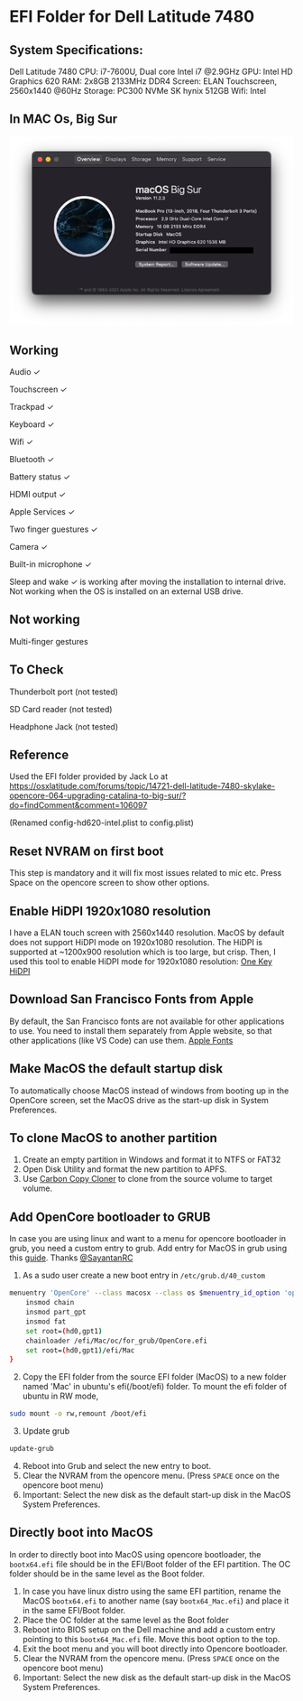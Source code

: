 # EFI Folder for Dell Latitude 7480

## System Specifications:
Dell Latitude 7480
CPU: i7-7600U, Dual core Intel i7 @2.9GHz
GPU: Intel HD Graphics 620
RAM: 2x8GB 2133MHz DDR4
Screen: ELAN Touchscreen, 2560x1440 @60Hz
Storage: PC300 NVMe SK hynix 512GB
Wifi: Intel 

## In MAC Os, Big Sur
![System Specifications](assets/System-Configuration.png?raw=true "System Configuration")


## Working
Audio ✓

Touchscreen ✓

Trackpad ✓

Keyboard ✓

Wifi ✓

Bluetooth ✓

Battery status ✓

HDMI output ✓

Apple Services ✓

Two finger guestures ✓

Camera ✓

Built-in microphone ✓

Sleep and wake ✓
    is working after moving the installation to internal drive. Not working when the OS is installed on an external USB drive.

## Not working

Multi-finger gestures

## To Check

Thunderbolt port (not tested)

SD Card reader (not tested)

Headphone Jack (not tested)

## Reference
Used the EFI folder provided by Jack Lo at https://osxlatitude.com/forums/topic/14721-dell-latitude-7480-skylake-opencore-064-upgrading-catalina-to-big-sur/?do=findComment&comment=106097

(Renamed config-hd620-intel.plist to config.plist)

## Reset NVRAM on first boot
This step is mandatory and it will fix most issues related to mic etc. Press Space on the opencore screen to show other options.

## Enable HiDPI 1920x1080 resolution
I have a ELAN touch screen with 2560x1440 resolution. MacOS by default does not support HiDPI mode on 1920x1080 resolution. The HiDPI is supported at ~1200x900 resolution which is too large, but crisp. Then, I used this tool to enable HiDPI mode for 1920x1080 resolution: [One Key HiDPI](https://github.com/xzhih/one-key-hidpi)

## Download San Francisco Fonts from Apple
By default, the San Francisco fonts are not available for other applications to use. You need to install them separately from Apple website, so that other applications (like VS Code) can use them.
[Apple Fonts](https://developer.apple.com/fonts/)

## Make MacOS the default startup disk
To automatically choose MacOS instead of windows from booting up in the OpenCore screen, set the MacOS drive as the start-up disk in System Preferences.

## To clone MacOS to another partition
1. Create an empty partition in Windows and format it to NTFS or FAT32
2. Open Disk Utility and format the new partition to APFS.
3. Use [Carbon Copy Cloner](https://bombich.com) to clone from the source volume to target volume.

## Add OpenCore bootloader to GRUB
In case you are using linux and want to a menu for opencore bootloader in grub, you need a custom entry to grub. Add entry for MacOS in grub using this [guide](https://github.com/SayantanRC/URLs/blob/master/grub_to_opencore.md). Thanks [@SayantanRC](https://github.com/SayantanRC) 

1. As a sudo user create a new boot entry in `/etc/grub.d/40_custom`
```sh
menuentry 'OpenCore' --class macosx --class os $menuentry_id_option 'opencore-from-grub' {
    insmod chain
    insmod part_gpt
    insmod fat
    set root=(hd0,gpt1)
    chainloader /efi/Mac/oc/for_grub/OpenCore.efi
    set root=(hd0,gpt1)/efi/Mac
}
```
2. Copy the EFI folder from the source EFI folder (MacOS) to a new folder named 'Mac' in ubuntu's efi(/boot/efi) folder. To mount the efi folder of ubuntu in RW mode,
```sh
sudo mount -o rw,remount /boot/efi
```
3. Update grub
```sh
update-grub
```
4. Reboot into Grub and select the new entry to boot.
4. Clear the NVRAM from the opencore menu. (Press `SPACE` once on the opencore boot menu)
5. Important: Select the new disk as the default start-up disk in the MacOS System Preferences.

## Directly boot into MacOS
In order to directly boot into MacOS using opencore bootloader, the `bootx64.efi` file should be in the EFI/Boot folder of the EFI partition. The OC folder should be in the same level as the Boot folder.
1. In case you have linux distro using the same EFI partition, rename the MacOS `bootx64.efi` to another name (say `bootx64_Mac.efi`) and place it in the same EFI/Boot folder. 
2. Place the OC folder at the same level as the Boot folder
3. Reboot into BIOS setup on the Dell machine and add a custom entry pointing to this `bootx64_Mac.efi` file. Move this boot option to the top.
4. Exit the boot menu and you will boot directly into Opencore bootloader.
5. Clear the NVRAM from the opencore menu. (Press `SPACE` once on the opencore boot menu)
5. Important: Select the new disk as the default start-up disk in the MacOS System Preferences.

